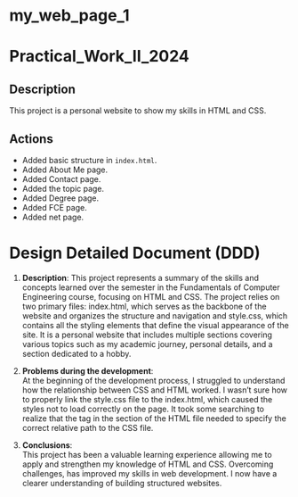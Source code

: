 # my_web_page_1
# Practical_Work_II_2024

## Description
This project is a personal website to show my skills in HTML and CSS.

## Actions
- Added basic structure in `index.html`.
- Added About Me page.
- Added Contact page.
- Added the topic page.
- Added Degree page.
- Added FCE page.
- Added net page.

# Design Detailed Document (DDD)

1. **Description**:
This project represents a summary of the skills and concepts learned over the semester in the Fundamentals of Computer Engineering course, focusing on HTML 
and CSS. The project relies on two primary files: index.html, which serves as the backbone of the website and organizes the structure and navigation and style.css, 
which contains all the styling elements that define the visual appearance of the site. It is a personal website that includes multiple sections covering various 
topics such as my academic journey, personal details, and a section dedicated to a hobby. 

 2. **Problems during the development**:  
At the beginning of the development process, I struggled to understand how the relationship between CSS and HTML worked. I wasn’t sure how to properly link the 
style.css file to the index.html, which caused the styles not to load correctly on the page. It took some searching to realize that the <link> tag in the <head> 
section of the HTML file needed to specify the correct relative path to the CSS file. 

 3. **Conclusions**:  
This project has been a valuable learning experience allowing me to apply and strengthen my knowledge of HTML and CSS. Overcoming challenges, has improved my 
skills in web development. I now have a clearer understanding of building structured websites. 
